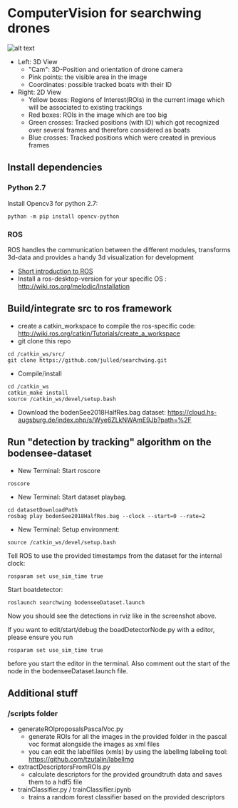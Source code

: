 # ComputerVision for searchwing drones
![alt text](https://raw.githubusercontent.com/searchwingCV/droneCamBoatDetector/master/screenshot.jpg)
* Left: 3D View 
    * "Cam": 3D-Position and orientation of drone camera
    * Pink points: the visible area in the image
    * Coordinates: possible tracked boats with their ID
* Right: 2D View 
    * Yellow boxes: Regions of Interest(ROIs) in the current image which will be associated to existing trackings
    * Red boxes: ROIs in the image which are too big
    * Green crosses: Tracked positions (with ID) which got recognized over several frames and therefore considered as boats 
    * Blue crosses: Tracked positions which were created in previous frames
## Install dependencies
### Python 2.7  
Install Opencv3 for python 2.7:
```
python -m pip install opencv-python
```
### ROS
ROS handles the communication between the different modules, transforms 3d-data and provides a handy 3d visualization for development
* [Short introduction to ROS](https://courses.cs.washington.edu/courses/cse466/11au/calendar/ros_cc_1_intro-jrsedit.pdf)
* Install a ros-desktop-version for your specific OS : http://wiki.ros.org/melodic/Installation

## Build/integrate src to ros framework
* create a catkin_workspace to compile the ros-specific code: http://wiki.ros.org/catkin/Tutorials/create_a_workspace
* git clone this repo  
```
cd /catkin_ws/src/
git clone https://github.com/julled/searchwing.git
```
* Compile/install  
``` 
cd /catkin_ws  
catkin_make install
source /catkin_ws/devel/setup.bash
```
* Download the bodenSee2018HalfRes.bag dataset:
https://cloud.hs-augsburg.de/index.php/s/Wye6ZLkNWAmE9Jb?path=%2F

## Run "detection by tracking" algorithm on the bodensee-dataset
* New Terminal: Start roscore
```
roscore
```

* New Terminal: Start dataset playbag.
```
cd datasetDownloadPath
rosbag play bodenSee2018HalfRes.bag --clock --start=0 --rate=2
```

* New Terminal: 
Setup environment:
```
source /catkin_ws/devel/setup.bash
```
Tell ROS to use the provided timestamps from the dataset for the internal clock:
```
rosparam set use_sim_time true
```
Start boatdetector:
```
roslaunch searchwing bodenseeDataset.launch
```
Now you should see the detections in rviz like in the screenshot above.


If you want to edit/start/debug the boadDetectorNode.py with a editor, please ensure you run
```
rosparam set use_sim_time true
```
before you start the editor in the terminal. Also comment out the start of the node in the bodenseeDataset.launch file.

     
## Additional stuff
### /scripts folder
* generateROIproposalsPascalVoc.py
    * generate ROIs for all the images in the provided folder in the pascal voc format alongside the images as xml files
    * you can edit the labelfiles (xmls) by using the labelImg labeling tool: https://github.com/tzutalin/labelImg
* extractDescriptorsFromROIs.py
    * calculate descriptors for the provided groundtruth data and saves them to a hdf5 file 
* trainClassifier.py / trainClassifier.ipynb
    * trains a random forest classifier based on the provided descriptors
        
        
    



